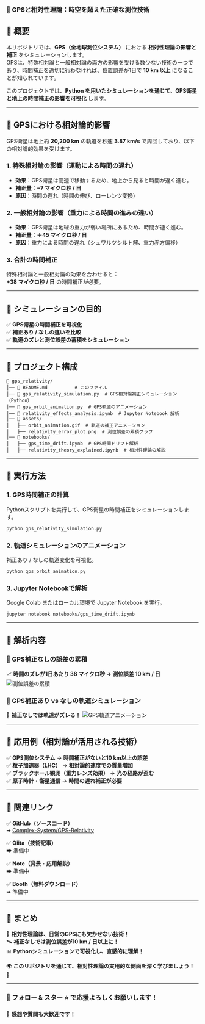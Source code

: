 ### **📌 GPSと相対性理論：時空を超えた正確な測位技術**  

## **📌 概要**  
本リポジトリでは、**GPS（全地球測位システム）** における **相対性理論の影響と補正** をシミュレーションします。  
GPSは、特殊相対論と一般相対論の両方の影響を受ける数少ない技術の一つであり、時間補正を適切に行わなければ、位置誤差が1日で **10 km 以上** になることが知られています。  

このプロジェクトでは、**Python を用いたシミュレーションを通じて、GPS衛星と地上の時間補正の影響を可視化** します。  

---

## **📌 GPSにおける相対論的影響**  
GPS衛星は地上約 **20,200 km** の軌道を秒速 **3.87 km/s** で周回しており、以下の相対論的効果を受けます。

### **1. 特殊相対論の影響（運動による時間の遅れ）**  
- **効果**：GPS衛星は高速で移動するため、地上から見ると時間が遅く進む。  
- **補正量**：**−7 マイクロ秒 / 日**  
- **原因**：時間の遅れ（時間の伸び、ローレンツ変換）  

### **2. 一般相対論の影響（重力による時間の進みの違い）**  
- **効果**：GPS衛星は地球の重力が弱い場所にあるため、時間が速く進む。  
- **補正量**：**＋45 マイクロ秒 / 日**  
- **原因**：重力による時間の遅れ（シュワルツシルト解、重力赤方偏移）  

### **3. 合計の時間補正**  
特殊相対論と一般相対論の効果を合わせると：  
**+38 マイクロ秒 / 日** の時間補正が必要。

---

## **📌 シミュレーションの目的**
✅ **GPS衛星の時間補正を可視化**  
✅ **補正あり / なしの違いを比較**  
✅ **軌道のズレと測位誤差の蓄積をシミュレーション**  

---

## **📌 プロジェクト構成**
```plaintext
📂 gps_relativity/
│── 📜 README.md          # このファイル
│── 📜 gps_relativity_simulation.py  # GPS相対論補正シミュレーション（Python）
│── 📜 gps_orbit_animation.py  # GPS軌道のアニメーション
│── 📜 relativity_effects_analysis.ipynb  # Jupyter Notebook 解析
│── 📂 assets/
│   ├── orbit_animation.gif  # 軌道の補正アニメーション
│   ├── relativity_error_plot.png  # 測位誤差の累積グラフ
│── 📂 notebooks/
│   ├── gps_time_drift.ipynb  # GPS時間ドリフト解析
│   ├── relativity_theory_explained.ipynb  # 相対性理論の解説
```

---

## **📌 実行方法**
### **1. GPS時間補正の計算**
Pythonスクリプトを実行して、GPS衛星の時間補正をシミュレーションします。
```bash
python gps_relativity_simulation.py
```

### **2. 軌道シミュレーションのアニメーション**
補正あり / なしの軌道変化を可視化。
```bash
python gps_orbit_animation.py
```

### **3. Jupyter Notebookで解析**
Google Colab またはローカル環境で Jupyter Notebook を実行。
```bash
jupyter notebook notebooks/gps_time_drift.ipynb
```

---

## **📌 解析内容**
### **🔹 GPS補正なしの誤差の累積**
📈 **時間のズレが1日あたり 38 マイクロ秒 → 測位誤差 10 km / 日**  
![測位誤差の累積](assets/relativity_error_plot.png)

### **🔹 GPS補正あり vs なしの軌道シミュレーション**
🎥 **補正なしでは軌道がズレる！**
![GPS軌道アニメーション](assets/orbit_animation.gif)

---

## **📌 応用例（相対論が活用される技術）**
✅ **GPS測位システム** → **時間補正がないと10 km以上の誤差**  
✅ **粒子加速器（LHC）** → **相対論的速度での質量増加**  
✅ **ブラックホール観測（重力レンズ効果）** → **光の経路が歪む**  
✅ **原子時計・衛星通信** → **時間の遅れ補正が必要**  

---

## **📌 関連リンク**
✅ **GitHub（ソースコード）**  
➡ [Complex-System/GPS-Relativity](https://github.com/Ry02024/Complex-System/tree/main/gps_relativity)  

✅ **Qiita（技術記事）**  
➡ 準備中  

✅ **Note（背景・応用解説）**  
➡ 準備中  

✅ **Booth（無料ダウンロード）**  
➡ 準備中  

---

## **📌 まとめ**
🚀 **相対性理論は、日常のGPSにも欠かせない技術！**  
🛰️ **補正なしでは測位誤差が10 km / 日以上に！**  
📊 **Pythonシミュレーションで可視化し、直感的に理解！**  

🌍 **このリポジトリを通じて、相対性理論の実用的な側面を深く学びましょう！** 🚀

---

### **🔹 フォロー & スター ⭐ で応援よろしくお願いします！**  
📢 **感想や質問も大歓迎です！**

